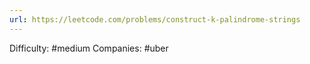 ```yaml
---
url: https://leetcode.com/problems/construct-k-palindrome-strings
---
```


Difficulty: #medium
Companies: #uber